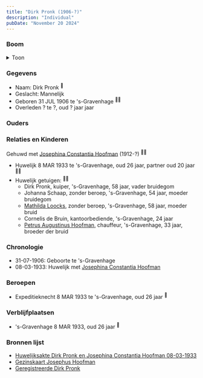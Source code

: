 ```yaml
---
title: "Dirk Pronk (1906-?)"
description: "Individual"
pubDate: "November 20 2024"
---
```


### Boom
<details><summary>Toon</summary>

![test](https://www.plantuml.com/plantuml/svg/dTBVQy8m40Vmz_mLXpxu9BIMEIV5drCtsK36V9QqETlGD2cvE2dY_xvCo_Hf3tiBT_bUFXoPaEFM7Kh5g92wufQNaF2qoAmvQ34tobXmbcloBTIEvL8WfDAc2gzdB2jNGubbWfQk9N9eqRYwGdOtDLMS24uC06R62hIVkKmBZKHnN7AfHoE8s9cn3cmkJn5ZrqZhMTe2DjReeWMSu3K8Ui4Z_ARQYsZvi9pvqQUzH2NE40yJdjIxn3YdSEZdXh3Ula7u5FIXGzsLvL-eSvxXNOAAWr8xhiKkjOOeCLxcesCO_w0QoTeGLhdK7EP6-yrf9pcy6BClkRxPUW3jvMmHBQ8_JE40fjkLDuMz_vaQKZmyeX1IPxunWFVfXnyPHHVCCWY2_W3QIcQvgr4fS_IWCsiMsEqsDrYZlXNO1BNmd-8R)
</details>

### Gegevens
- Naam: Dirk Pronk <sup><a href="../s00348/" style="text-decoration:none" title="Huwelijksakte Dirk Pronk en Josephina Constantia Hoofman  08-03-1933">:link:</a></sup>
- Geslacht: Mannelijk
- Geboren 31 JUL 1906 te 's-Gravenhage <sup><a href="../s00348/" style="text-decoration:none" title="Huwelijksakte Dirk Pronk en Josephina Constantia Hoofman  08-03-1933">:link:</a><a href="../s00353/" style="text-decoration:none" title="Geregistreerde Dirk Pronk ">:link:</a></sup>
- Overleden ? te ?, oud ? jaar jaar 

### Ouders

### Relaties en Kinderen

Gehuwd met [Josephina Constantia Hoofman](../i00202/) (1912-?) <sup><a href="../s00348/" style="text-decoration:none" title="Huwelijksakte Dirk Pronk en Josephina Constantia Hoofman  08-03-1933">:link:</a><a href="../s00350/" style="text-decoration:none" title="Gezinskaart Josephus Hoofman">:link:</a></sup>
- Huwelijk 8 MAR 1933 te 's-Gravenhage, oud 26 jaar, partner oud 20 jaar <sup><a href="../s00348/" style="text-decoration:none" title="Huwelijksakte Dirk Pronk en Josephina Constantia Hoofman  08-03-1933">:link:</a><a href="../s00350/" style="text-decoration:none" title="Gezinskaart Josephus Hoofman">:link:</a></sup>
- Huwelijk getuigen:  <sup><a href="../s00348/" style="text-decoration:none" title="Huwelijksakte Dirk Pronk en Josephina Constantia Hoofman  08-03-1933">:link:</a><a href="../s00350/" style="text-decoration:none" title="Gezinskaart Josephus Hoofman">:link:</a></sup>
  - Dirk Pronk, kuiper, \'s-Gravenhage, 58 jaar, vader bruidegom
  - Johanna Schaap, zonder beroep, \'s-Gravenhage, 54 jaar, moeder bruidegom
  - [Mathilda Loocks](../i00194/), zonder beroep, \'s-Gravenhage, 58 jaar, moeder bruid
  - Cornelis de Bruin, kantoorbediende, \'s-Gravenhage, 24 jaar
  - [Petrus Augustinus Hoofman](../i00195/), chauffeur, \'s-Gravenhage, 33 jaar, broeder der bruid

### Chronologie
- 31-07-1906: Geboorte te 's-Gravenhage
- 08-03-1933: Huwelijk met [Josephina Constantia Hoofman](../i00202/)

### Beroepen
- Expeditieknecht 8 MAR 1933 te 's-Gravenhage, oud 26 jaar <sup><a href="../s00348/" style="text-decoration:none" title="Huwelijksakte Dirk Pronk en Josephina Constantia Hoofman  08-03-1933">:link:</a></sup>

### Verblijfplaatsen
- 's-Gravenhage  8 MAR 1933, oud 26 jaar  <sup><a href="../s00348/" style="text-decoration:none" title="Huwelijksakte Dirk Pronk en Josephina Constantia Hoofman  08-03-1933">:link:</a></sup>

### Bronnen lijst
- [Huwelijksakte Dirk Pronk en Josephina Constantia Hoofman  08-03-1933](../s00348/)
- [Gezinskaart Josephus Hoofman](../s00350/)
- [Geregistreerde Dirk Pronk ](../s00353/)